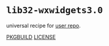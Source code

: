 # `lib32-wxwidgets3.0`

universal recipe for [user repo](../themartiancompany/ur).

[PKGBUILD](PKGBUILD)
[LICENSE](COPYING)
